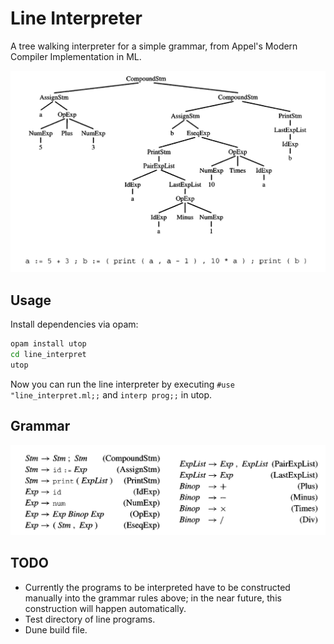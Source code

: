 # Line Interpreter
A tree walking interpreter for a simple grammar, from Appel's Modern Compiler Implementation in ML.

![screenshot](meta/straight_line_program.png)

## Usage
Install dependencies via opam:
```bash
opam install utop
cd line_interpret
utop 
```
Now you can run the line interpreter by executing `#use "line_interpret.ml;;` and `interp prog;;` in utop.   

## Grammar

![screenshot](meta/grammar.png) 

## TODO
- Currently the programs to be interpreted have to be constructed manually into the grammar rules above; in the near future, this construction will happen automatically. 
- Test directory of line programs.
- Dune build file.


